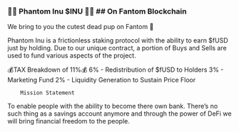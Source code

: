 ### 👻🐶 Phantom Inu  $INU 🐶👻 ## On Fantom Blockchain
            

We bring to you the cutest dead pup on Fantom 🤗

Phantom Inu is a frictionless staking protocol with the ability to earn $fUSD just by holding. Due to our unique contract, a portion of Buys and Sells are used to fund various aspects of the project. 

   💰TAX Breakdown of 11%💰
6% - Redistribution of $fUSD to Holders
3% - Marketing Fund 
2% - Liquidity Generation to Sustain Price Floor 

        Mission Statement
To enable people with the ability to become there own bank. There’s no such thing as a savings account anymore and through the power of DeFi we will bring financial freedom to the people.


